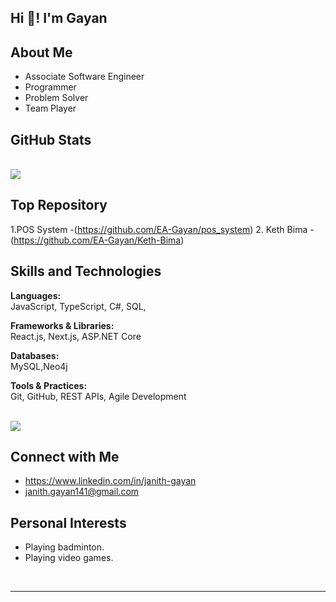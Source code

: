 <!-- Replace "Your Name" with your name -->
<h2 align="left">Hi 👋! I'm Gayan</h2>

<!-- Your introduction or tagline -->

<!-- About Me Section -->
## About Me
- Associate Software Engineer
- Programmer
- Problem Solver
- Team Player

<!-- GitHub Stats Section -->
## GitHub Stats
</br>
<img src="https://github-readme-stats-sigma-five.vercel.app/api?username=EA-Gayan&show_icons=true&theme=gruvbox"/>
</br>


<!-- Top Repositories Section -->
## Top Repository

1.POS System -(https://github.com/EA-Gayan/pos_system)
2. Keth Bima -(https://github.com/EA-Gayan/Keth-Bima)


<!-- Skills and Technologies Section -->
## Skills and Technologies

**Languages:**  
JavaScript, TypeScript, C#, SQL, 

**Frameworks & Libraries:**  
React.js, Next.js, ASP.NET Core

**Databases:**  
MySQL,Neo4j

**Tools & Practices:**  
Git, GitHub, REST APIs, Agile Development

<!-- language Section -->
</br>
<img src="https://github-readme-stats-sigma-five.vercel.app/api/top-langs/?username=EA-Gayan&layout=compact&langs_count=8&theme=gruvbox"/>
</br>

<!-- Connect with Me Section -->
## Connect with Me
- <a href="https://www.linkedin.com/in/janith-gayan/" target="_blank">https://www.linkedin.com/in/janith-gayan</a>
- <a href="janith.gayan141@gmail.com" target="_blank">janith.gayan141@gmail.com</a>

<!-- Education Section (Optional) 
## Education
BSc (Hons) in Information Technology at Sir John Kotelawala Defence University 2020-2023 (2nd class upper division)



<!-- Personal Interests Section (Optional) -->
## Personal Interests
- Playing badminton.
- Playing video games.



<!-- Add more sections as needed -->

<!-- Clear float and add a horizontal line -->
<br clear="both">
<hr>
